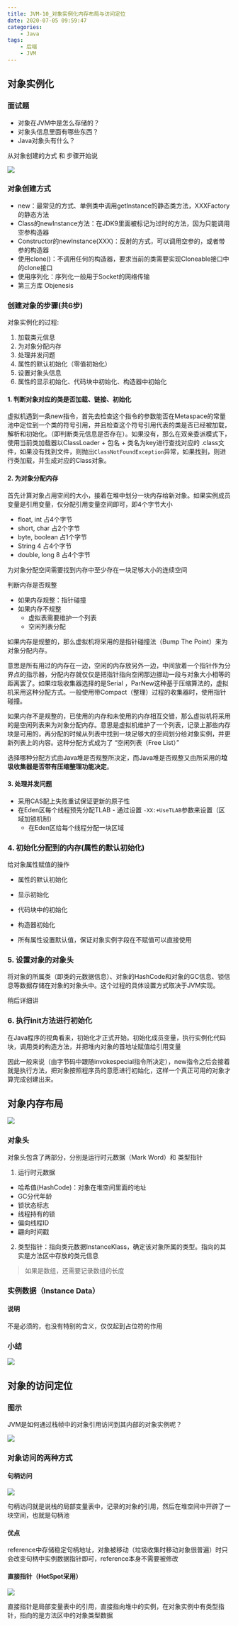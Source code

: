 ```yaml
---
title: JVM-10_对象实例化内存布局与访问定位
date: 2020-07-05 09:59:47
categories:
    - Java
tags: 
    - 后端
    - JVM
---
```



## 对象实例化

### 面试题

- 对象在JVM中是怎么存储的？
- 对象头信息里面有哪些东西？
- Java对象头有什么？

从对象创建的方式 和 步骤开始说

<img src="image-20200709095356247.png">

### 对象创建方式

- new：最常见的方式、单例类中调用getInstance的静态类方法，XXXFactory的静态方法
- Class的newInstance方法：在JDK9里面被标记为过时的方法，因为只能调用空参构造器
- Constructor的newInstance(XXX)：反射的方式，可以调用空参的，或者带参的构造器
- 使用clone()：不调用任何的构造器，要求当前的类需要实现Cloneable接口中的clone接口
- 使用序列化：序列化一般用于Socket的网络传输
- 第三方库 Objenesis

### 创建对象的步骤(共6步)


对象实例化的过程:
1. 加载类元信息
2. 为对象分配内存
3. 处理并发问题
4. 属性的默认初始化（零值初始化）
5. 设置对象头信息
6. 属性的显示初始化、代码块中初始化、构造器中初始化

#### 1. 判断对象对应的类是否加载、链接、初始化

虚拟机遇到一条new指令，首先去检查这个指令的参数能否在Metaspace的常量池中定位到一个类的符号引用，并且检查这个符号引用代表的类是否已经被加载，解析和初始化。（即判断类元信息是否存在）。如果没有，那么在双亲委派模式下，使用当前类加载器以ClassLoader + 包名 + 类名为key进行查找对应的 .class文件，如果没有找到文件，则抛出`ClassNotFoundException`异常，如果找到，则进行类加载，并生成对应的Class对象。


#### 2. 为对象分配内存

首先计算对象占用空间的大小，接着在堆中划分一块内存给新对象。如果实例成员变量是引用变量，仅分配引用变量空间即可，即4个字节大小

- float, int 占4个字节
- short, char 占2个字节
- byte, boolean 占1个字节 
- String 4 占4个字节
- double, long 8 占4个字节

为对象分配空间需要找到内存中至少存在一块足够大小的连续空间

判断内存是否规整
- 如果内存规整：指针碰撞
- 如果内存不规整
  - 虚拟表需要维护一个列表
  - 空闲列表分配

如果内存是规整的，那么虚拟机将采用的是指针碰撞法（Bump The Point）来为对象分配内存。

意思是所有用过的内存在一边，空闲的内存放另外一边，中间放着一个指针作为分界点的指示器，分配内存就仅仅是把指针指向空闲那边挪动一段与对象大小相等的距离罢了。如果垃圾收集器选择的是Serial ，ParNew这种基于压缩算法的，虚拟机采用这种分配方式。一般使用带Compact（整理）过程的收集器时，使用指针碰撞。

如果内存不是规整的，已使用的内存和未使用的内存相互交错，那么虚拟机将采用的是空闲列表来为对象分配内存。意思是虚拟机维护了一个列表，记录上那些内存块是可用的，再分配的时候从列表中找到一块足够大的空间划分给对象实例，并更新列表上的内容。这种分配方式成为了 “空闲列表（Free List）”

选择哪种分配方式由Java堆是否规整所决定，而Java堆是否规整又由所采用的**垃圾收集器是否带有压缩整理功能决定**。

#### 3. 处理并发问题

- 采用CAS配上失败重试保证更新的原子性
- 在Eden区每个线程预先分配TLAB - 通过设置 `-XX:+UseTLAB`参数来设置（区域加锁机制）
  - 在Eden区给每个线程分配一块区域

### 4. 初始化分配到的内存(属性的默认初始化)

给对象属性赋值的操作

- 属性的默认初始化
- 显示初始化
- 代码块中的初始化
- 构造器初始化

- 所有属性设置默认值，保证对象实例字段在不赋值可以直接使用


### 5. 设置对象的对象头

将对象的所属类（即类的元数据信息）、对象的HashCode和对象的GC信息、锁信息等数据存储在对象的对象头中。这个过程的具体设置方式取决于JVM实现。

稍后详细讲

### 6. 执行init方法进行初始化

在Java程序的视角看来，初始化才正式开始。初始化成员变量，执行实例化代码块，调用类的构造方法，并把堆内对象的首地址赋值给引用变量

因此一般来说（由字节码中跟随invokespecial指令所决定），new指令之后会接着就是执行方法，把对象按照程序员的意愿进行初始化，这样一个真正可用的对象才算完成创建出来。


## 对象内存布局

<img src="image-20200709151033237.png">

### 对象头

对象头包含了两部分，分别是运行时元数据（Mark Word）和 类型指针


1. 运行时元数据
  - 哈希值(HashCode)：对象在堆空间里面的地址
  - GC分代年龄
  - 锁状态标志
  - 线程持有的锁
  - 偏向线程ID
  - 翩向时间戳
2. 类型指针：指向类元数据InstanceKlass，确定该对象所属的类型。指向的其实是方法区中存放的类元信息

> 如果是数组，还需要记录数组的长度


### 实例数据（Instance Data）

#### 说明

不是必须的，也没有特别的含义，仅仅起到占位符的作用

### 小结

<img src="image-20200709152801713.png">

## 对象的访问定位

### 图示

JVM是如何通过栈帧中的对象引用访问到其内部的对象实例呢？

<img src="image-20200709164149920.png">

### 对象访问的两种方式

#### 句柄访问

<img src="image-20200709164342002.png">

句柄访问就是说栈的局部变量表中，记录的对象的引用，然后在堆空间中开辟了一块空间，也就是句柄池

#### 优点

reference中存储稳定句柄地址，对象被移动（垃圾收集时移动对象很普遍）时只会改变句柄中实例数据指针即可，reference本身不需要被修改

#### 直接指针（HotSpot采用）

<img src="image-20200709164350466.png">

直接指针是局部变量表中的引用，直接指向堆中的实例，在对象实例中有类型指针，指向的是方法区中的对象类型数据




